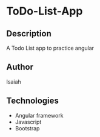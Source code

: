 # ToDo-List-App

## Description

A Todo List app to practice angular

## Author

Isaiah

## Technologies

* Angular framework
* Javascript
* Bootstrap
